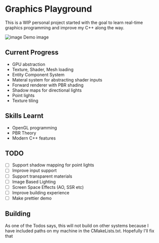# Graphics Playground
This is a WIP personal project started with the goal to learn real-time graphics programming
and improve my C++ along the way.

![image](https://user-images.githubusercontent.com/23246639/190881253-1ff93c24-c06d-41e5-b0ab-97ccb2edfc5c.png)
Demo image

## Current Progress
- GPU abstraction
- Texture, Shader, Mesh loading
- Entity Component System 
- Materal system for abstracting shader inputs
- Forward renderer with PBR shading
- Shadow maps for directional lights
- Point lights
- Texture tiling

## Skills Learnt
- OpenGL programming
- PBR Theory
- Modern C++ features

## TODO
- [ ] Support shadow mapping for point lights
- [ ] Improve input support
- [ ] Support transparent materials
- [ ] Image Based Lighting
- [ ] Screen Space Effects (AO, SSR etc)
- [ ] Improve building experience
- [ ] Make prettier demo

## Building
As one of the Todos says, this will not build on other systems because I have included paths on my machine in the CMakeLists.txt. Hopefully I'll fix that

